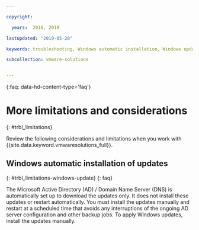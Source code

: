 ```yaml
---

copyright:

  years:  2016, 2019

lastupdated: "2019-05-28"

keywords: troubleshooting, Windows automatic installation, Windows updates

subcollection: vmware-solutions


---
```


{:faq: data-hd-content-type='faq'}

# More limitations and considerations
{: #trbl_limitations}

Review the following considerations and limitations when you work with {{site.data.keyword.vmwaresolutions_full}}.

## Windows automatic installation of updates
{: #trbl_limitations-windows-update}
{: faq}

The Microsoft Active Directory (AD) / Domain Name Server (DNS) is automatically set up to download the updates only. It does not install these updates or restart automatically. You must install the updates manually and restart at a scheduled time that avoids any interruptions of the ongoing AD server configuration and other backup jobs. To apply Windows updates, install the updates manually.
